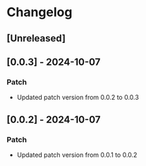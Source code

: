 # Changelog

## [Unreleased]

## [0.0.3] - 2024-10-07
### Patch
- Updated patch version from 0.0.2 to 0.0.3

## [0.0.2] - 2024-10-07
### Patch
- Updated patch version from 0.0.1 to 0.0.2
